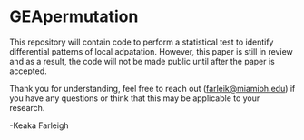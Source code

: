 # GEApermutation
This repository will contain code to perform a statistical test to identify differential patterns of local adpatation. However, this paper is still in review and as a result, the code will not be made public until after the paper is accepted.

Thank you for understanding, feel free to reach out (farleik@miamioh.edu) if you have any questions or think that this may be applicable to your research.

-Keaka Farleigh
